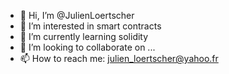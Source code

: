 - 👋 Hi, I’m @JulienLoertscher
- 👀 I’m interested in smart contracts
- 🌱 I’m currently learning solidity
- 💞️ I’m looking to collaborate on ...
- 📫 How to reach me: julien_loertscher@yahoo.fr

<!---
JulienLoertscher/JulienLoertscher is a ✨ special ✨ repository because its `README.md` (this file) appears on your GitHub profile.
You can click the Preview link to take a look at your changes.
--->
